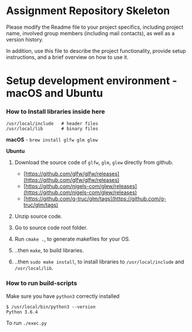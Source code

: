 # Assignment Repository Skeleton

Please modify the Readme file to your project specifics, including project name, involved group members (including mail contacts), as well as a version history.

In addition, use this file to describe the project functionality, provide setup instructions, and a brief overview on how to use it.


# Setup development environment - macOS and Ubuntu

### How to Install libraries inside here
```
/usr/local/include   # header files
/usr/local/lib       # binary files
```

**macOS** - `brew install glfw glm glew`
 
**Ubuntu**

1. Download the source code of `glfw`, `glm`, `glew` directly from github.
    * [https://github.com/glfw/glfw/releases](https://github.com/glfw/glfw/releases)
    * [https://github.com/nigels-com/glew/releases](https://github.com/nigels-com/glew/releases)
    * [https://github.com/g-truc/glm/tags](https://github.com/g-truc/glm/tags)

2. Unzip source code.
3. Go to source code root folder.
3. Run `cmake .`,  to generate makefiles for your OS.
4. ..then `make`, to build libraries.
5. ..then `sudo make install`, to install libraries to `/usr/local/include` and `/usr/local/lib`.


### How to run build-scripts

Make sure you have `python3` correctly installed
```
$ /usr/local/bin/python3 --version
Python 3.6.4
```
To run `./exec.py`

